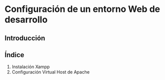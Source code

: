 # Configuración de un entorno Web de desarrollo
## Introducción
## Índice
1. Instalación Xampp
1. Configuración Virtual Host de Apache



